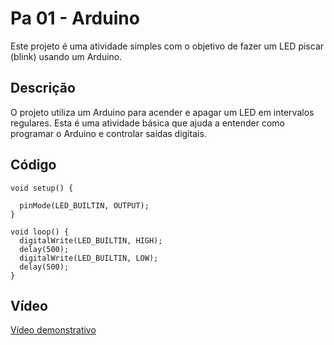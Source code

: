 # Pa 01 - Arduino

Este projeto é uma atividade simples com o objetivo de fazer um LED piscar (blink) usando um Arduino.

## Descrição

O projeto utiliza um Arduino para acender e apagar um LED em intervalos regulares. Esta é uma atividade básica que ajuda a entender como programar o Arduino e controlar saídas digitais.

## Código

```
void setup() {
  
  pinMode(LED_BUILTIN, OUTPUT);
}

void loop() {
  digitalWrite(LED_BUILTIN, HIGH); 
  delay(500);                     
  digitalWrite(LED_BUILTIN, LOW);  
  delay(500);                     
}

```
## Vídeo

[Vídeo demonstrativo](./IMG_1860.mp4)